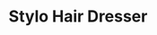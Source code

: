 ---
title: "Stylo Hair Dresser"
url: /karachi/stylo-hair-dresser-hussainabad-street/
shop: hairdresser
---